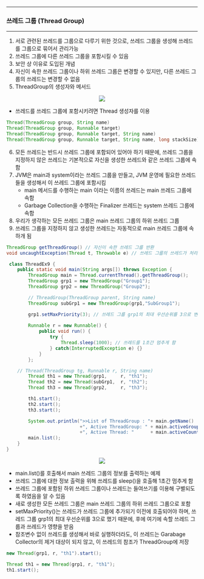 -----
### 쓰레드 그룹 (Thread Group)
-----
1. 서로 관련된 쓰레드를 그룹으로 다루기 위한 것으로, 쓰레드 그룹을 생성해 쓰레드를 그룹으로 묶어서 관리가능
2. 쓰레드 그룹에 다른 쓰레드 그룹을 포함시킬 수 있음
3. 보안 상 이유로 도입된 개념
4. 자신이 속한 쓰레드 그룹이나 하위 쓰레드 그룹은 변경할 수 있지만, 다른 쓰레드 그룹의 쓰레드는 변경할 수 없음
5. ThreadGroup의 생성자와 메서드
<div align="center">
<img src="https://github.com/sooyounghan/Java/assets/34672301/5c99c167-c51f-4096-99e0-cabd5383491a">
</div>

  - 쓰레드를 쓰레드 그룹에 포함시키려면 Thread 생성자를 이용
```java
Thread(ThreadGroup group, String name)
Thread(ThreadGroup group, Runnable target)
Thread(ThreadGroup group, Runnable target, String name)
Thread(ThreadGroup group, Runnable target, String name, long stackSize)
```

6. 모든 쓰레드는 반드시 쓰레드 그룹에 포함되어 있어야 하기 때문에, 쓰레드 그룹을 지정하지 않은 쓰레드는 기본적으로 자신을 생성한 쓰레드와 같은 쓰레드 그룹에 속함
7. JVM은 main과 system이라는 쓰레드 그룹을 만들고, JVM 운영에 필요한 쓰레드들을 생성해서 이 쓰레드 그룹에 포함시킴
   - main 메서드를 수행하는 main 이라는 이름의 쓰레드는 main 쓰레드 그룹에 속함
   - Garbage Collection을 수행하는 Finalizer 쓰레드는 system 쓰레드 그룹에 속함
8. 우리가 생각하는 모든 쓰레드 그룹은 main 쓰레드 그룹의 하위 쓰레드 그룹
9. 쓰레드 그룹을 지정하지 않고 생성한 쓰레드는 자동적으로 main 쓰레드 그룹에 속하개 됨

```java
ThreadGroup getThreadGroup() // 자신이 속한 쓰레드 그룹 반환
void uncaughtException(Thread t, Throwable e) // 쓰레드 그룹의 쓰레드가 처리되지 않은 예외에 의해 실행 종료될 때, JVM에 의해 이 메서드가 자동적 호출
```

```java
 class ThreadEx9 {
	public static void main(String args[]) throws Exception {
		ThreadGroup main = Thread.currentThread().getThreadGroup();
		ThreadGroup grp1 = new ThreadGroup("Group1");
		ThreadGroup grp2 = new ThreadGroup("Group2");

		// ThreadGroup(ThreadGroup parent, String name) 
		ThreadGroup subGrp1 = new ThreadGroup(grp1,"SubGroup1"); 

		grp1.setMaxPriority(3);	// 쓰레드 그룹 grp1의 최대 우선순위를 3으로 변경
		
		Runnable r = new Runnable() {
			public void run() {
				try { 
					Thread.sleep(1000); // 쓰레드를 1초간 멈추게 함
				} catch(InterruptedException e) {}
			}	
		};

    // Thread(ThreadGroup tg, Runnable r, String name)
		Thread th1 = new Thread(grp1,     r, "th1"); 
		Thread th2 = new Thread(subGrp1,  r, "th2");
		Thread th3 = new Thread(grp2,     r, "th3");   

		th1.start();
		th2.start();
		th3.start();

		System.out.println(">>List of ThreadGroup : "+ main.getName() 
                           +", Active ThreadGroup: " + main.activeGroupCount()
                           +", Active Thread: "      + main.activeCount());
		main.list();
	}
}
```
<div align="center">
<img src="https://github.com/sooyounghan/Java/assets/34672301/516ffee9-5ad2-49c4-b35b-e3fbcf0d9afa">
</div>

  - main.list()를 호출해서 main 쓰레드 그룹의 정보를 출력하는 예제
  - 쓰레드 그룹에 대한 정보 출력을 위해 쓰레드를 sleep()을 호출해 1초간 멈추게 함
  - 쓰레드 그룹에 포함된 하위 쓰레드 그룹이나 쓰레드는 들여쓰기를 이용해 구별되도록 하였음을 알 수 있음
  - 새로 생성한 모든 쓰레드 그룹은 main 쓰레드 그룹의 하위 쓰레드 그룹으로 포함
  - setMaxPriority()는 쓰레드가 쓰레드 그룹에 추가되기 이전에 호출되어야 하며, 쓰레드 그룹 grp1의 최대 우선순위를 3으로 했기 때문에, 후에 여기에 속할 쓰레드 그룹과 쓰레드가 영향을 받음
  - 참조변수 없이 쓰레드를 생성해서 바로 실행하더라도, 이 쓰레드는 Garabage Collector의 제거 대상이 되지 않고, 이 쓰레드의 참조가 ThreadGroup에 저장

```java
new Thread(grp1, r, "th1").start();
```
```java
Thread th1 = new Thread(grp1, r, "th1");
th1.start();
```



